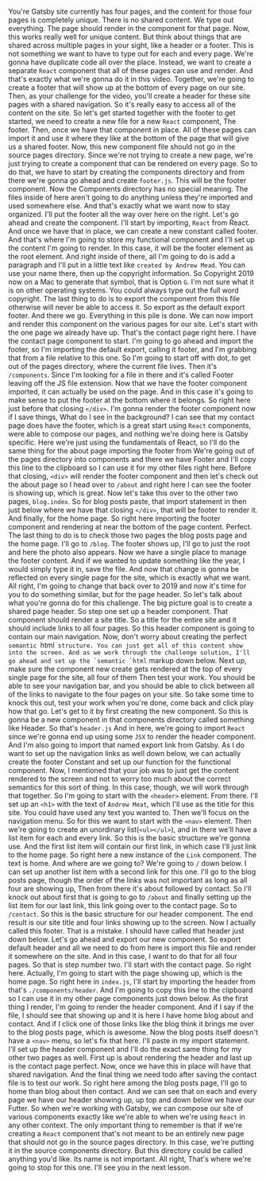 You're Gatsby site currently has four pages, and the content for those four pages is completely unique. There is no shared content. We type out everything. The page should render in the component for that page. Now, this works really well for unique content. But think about things that are shared across multiple pages in your sight, like a header or a footer. This is not something we want to have to type out for each and every page. We're gonna have duplicate code all over the place. Instead, we want to create a separate `React` component that all of these pages can use and render. And that's exactly what we're gonna do it in this video. Together, we're going to create a footer that will show up at the bottom of every page on our site. Then, as your challenge for the video, you'll create a header for these site pages with a shared navigation. So it's really easy to access all of the content on the site. So let's get started together with the footer to get started, we need to create a new file for a new `React` component, The footer. Then, once we have that component in place. All of these pages can import it and use it where they like at the bottom of the page that will give us a shared footer. Now, this new component file should not go in the source pages directory. Since we're not trying to create a new page, we're just trying to create a component that can be rendered on every page. So to do that, we have to start by creating the components directory and from there we're gonna go ahead and create `footer.js`. This will be the footer component. Now the Components directory has no special meaning. The files inside of here aren't going to do anything unless they're imported and used somewhere else. And that's exactly what we want now to stay organized. I'll put the footer all the way over here on the right. Let's go ahead and create the component. I'll start by importing, `React` from React. And once we have that in place, we can create a new constant called footer. And that's where I'm going to store my functional component and I'll set up the content I'm going to render. In this case, it will be the footer element as the root element. And right inside of there, all I'm going to do is add a paragraph and I'll put in a little text like `created by Andrew Mead`. You can use your name there, then up the copyright information. So Copyright 2019 now on a Mac to generate that symbol, that is Option `G`. I'm not sure what it is on other operating systems. You could always type out the full word copyright. The last thing to do is to export the component from this file otherwise will never be able to access it. So export as the default export footer. And there we go. Everything in this pile is done. We can now import and render this component on the various pages for our site. Let's start with the one page we already have up. That's the contact page right here. I have the contact page component to start. I'm going to go ahead and import the footer, so I'm importing the default export, calling it footer, and I'm grabbing that from a file relative to this one. So I'm going to start off with dot,.to get out of the pages directory, where the current file lives. Then it's `/components`. Since I'm looking for a file in there and it's called Footer leaving off the JS file extension. Now that we have the footer component imported, it can actually be used on the page. And in this case it's going to make sense to put the footer at the bottom where it belongs. So right here just before that closing `</div>`. I'm gonna render the footer component now if I save things, What do I see in the background? I can see that my contact page does have the footer, which is a great start using `React` components, were able to compose our pages, and nothing we're doing here is Gatsby specific. Here we're just using the fundamentals of React, so I'll do the same thing for the about page importing the footer from We're going out of the pages directory into components and there we have Footer and I'll copy this line to the clipboard so I can use it for my other files right here. Before that closing, `<div>` will render the footer component and then let's check out the about page so I head over to `/about` and right here I can see the footer is showing up, which is great. Now let's take this over to the other two pages, `blog.index`. So for blog posts paste, that import statement in then just below where we have that closing `</div>`, that will be footer to render it. And finally, for the home page. So right here importing the footer component and rendering at near the bottom of the page content. Perfect. The last thing to do is to check those two pages the blog posts page and the home page. I'll go to `/blog`. The footer shows up, I'll go to just the root and here the photo also appears. Now we have a single place to manage the footer content. And if we wanted to update something like the year, I would simply type it in, save the file. And now that change is gonna be reflected on every single page for the site, which is exactly what we want. All right, I'm going to change that back over to 2019 and now it's time for you to do something similar, but for the page header. So let's talk about what you're gonna do for this challenge. The big picture goal is to create a shared page header. So step one set up a header component. That component should render a site title. So a title for the entire site and it should include links to all four pages. So this header component is going to contain our main navigation. Now, don't worry about creating the perfect `semantic `html`` structure. You can just get all of this content show into the screen. And as we work through the challenge solution, I'll go ahead and set up the `semantic `html`` markup down below. Next up, make sure the component new create gets rendered at the top of every single page for the site, all four of them Then test your work. You should be able to see your navigation bar, and you should be able to click between all of the links to navigate to the four pages on your site. So take some time to knock this out, test your work when you're done, come back and click play how that go. Let's get to it by first creating the new component. So this is gonna be a new component in that components directory called something like Header. So that's `header.js` And in here, we're going to import `React` since we're gonna end up using some `JSX` to render the header component. And I'm also going to import that named export link from Gatsby. As I do want to set up the navigation links as well down below, we can actually create the footer Constant and set up our function for the functional component. Now, I mentioned that your job was to just get the content rendered to the screen and not to worry too much about the correct semantics for this sort of thing. In this case, though, we will work through that together. So I'm going to start with the `<header>` element. From there. I'll set up an `<h1>` with the text of `Andrew Meat`, which I'll use as the title for this site. You could have used any text you wanted to. Then we'll focus on the navigation menu. So for this we want to start with the `<nav>` element. Then we're going to create an unordinary list(`<ul></ul>`), and in there we'll have a list item for each and every link. So this is the basic structure we're gonna use. And the first list item will contain our first link, in which case I'll just link to the home page. So right here a new instance of the `Link` component. The text is home. And where are we going to? We're going to `/` down below.  I can set up another list item with a second link for this one. I'll go to the blog posts page, though the order of the links was not important as long as all four are showing up, Then from there it's about followed by contact. So I'll knock out about first that is going to go to `/about` and finally setting up the list item for our last link, this link going over to the contact page. So to `/contact`. So this is the basic structure for our header component. The end result is our site title and four links showing up to the screen. Now I actually called this footer. That is a mistake. I should have called that header just down below. Let's go ahead and export our new component. So export default header and all we need to do from here is import this file and render it somewhere on the site. And in this case, I want to do that for all four pages. So that is step number two. I'll start with the contact page. So right here. Actually, I'm going to start with the page showing up, which is the home page. So right here in `index.js`, I'll start by importing the header from that's `./components/header`. And I'm going to copy this line to the clipboard so I can use it in my other page components just down below. As the first thing I render, I'm going to render the header component. And if I say if the file, I should see that showing up and it is here I have home blog about and contact. And if I click one of those links like the blog think it brings me over to the blog posts page, which is awesome. Now the blog posts itself doesn't have a `<nav>` menu, so let's fix that here. I'll paste in my import statement. I'll set up the header component and I'll do the exact same thing for my other two pages as well. First up is about rendering the header and last up is the contact page perfect. Now, once we have this in place will have that shared navigation. And the final thing we need todo after saving the contact file is to test our work. So right here among the blog posts page, I'll go to home than blog about then contact. And we can see that on each and every page we have our header showing up, up top and down below we have our Futter. So when we're working with Gatsby, we can compose our site of various components exactly like we're able to when we're using `React` in any other context. The only important thing to remember is that if we're creating a `React` component that's not meant to be an entirely new page that should not go in the source pages directory. In this case, we're putting it in the source components directory. But this directory could be called anything you'd like. Its name is not important. All right, That's where we're going to stop for this one. I'll see you in the next lesson.